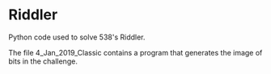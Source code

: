 # Riddler

Python code used to solve 538's Riddler.

The file 4_Jan_2019_Classic contains a program that generates the image of bits in the challenge. 
